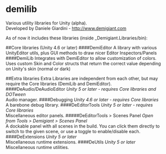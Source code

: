 # demilib
Various utility libraries for Unity (alpha).  
Developed by Daniele Giardini - http://www.demigiant.com

As of now it includes these libraries (inside _Demigiant.Libraries/bin):

##Core libraries (Unity 4.6 or later)
####DemiEditor
A library with various UnityEditor utils, plus GUI methods to draw nicer Editor Inspectors/Panels
####DemiLib
Integrates with DemiEditor to allow customization of colors. Uses custom Skin and Color structs that return the correct value depending on Unity's skin (normal or dark)

##Extra libraries
Extra Libraries are independent from each other, but may require the Core libraries (DemiLib and DemiEditor).
####DeAudio/DeAudioEditor
*Unity 5 or later - requires Core libraries and DOTween*  
Audio manager.
####Debugging
*Unity 4.6 or later - requires Core libraries*  
A barebone debug library.
####DeEditorTools
*Unity 5 or later - requires Core libraries*  
Miscellaneous editor panels.
#####DeEditorTools > Scenes Panel
*Open from Tools > Demigiant > Scenes Panel*  
A dockable panel with all scenes in the build. You can click them directly to switch to the given scene, or use a toggle to enable/disable each.
####DeExtensions
*Unity 5 or later*  
Miscellaneous runtime extensions.
####DeUtils
*Unity 5 or later*  
Miscellaneous runtime utilities.